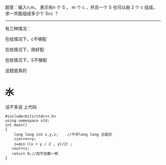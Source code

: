 题意：输入n,m。 表示有n 个 S ， m 个 c ，并且一个 S 也可以由 2 个 c 组成，求一共能组成多少个 Scc ？


------------

有三种情况：

在给情况下，c不够配

在给情况下，刚好配

在给情况下，S不够配

这题是真的
# ~~水~~

话不多说
上代码

```
#include<bits/stdc++.h>
using namespace std;	
int main()
{
	long long int x,y,z;	//不开long long 见祖宗
	cin>>x>>y;
    z=min（(x + y / 2 , y)/2）;
   cout<<z;
   return 0;//加不加都一样
} 
```
